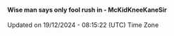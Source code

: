 #### Wise man says only fool rush in - McKidKneeKaneSir
Updated on 19/12/2024 - 08:15:22 (UTC) Time Zone
